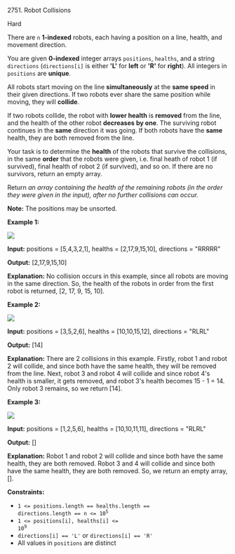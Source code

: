 2751\. Robot Collisions

Hard

There are `n` **1-indexed** robots, each having a position on a line, health, and movement direction.

You are given **0-indexed** integer arrays `positions`, `healths`, and a string `directions` (`directions[i]` is either **'L'** for **left** or **'R'** for **right**). All integers in `positions` are **unique**.

All robots start moving on the line **simultaneously** at the **same speed** in their given directions. If two robots ever share the same position while moving, they will **collide**.

If two robots collide, the robot with **lower health** is **removed** from the line, and the health of the other robot **decreases** **by one**. The surviving robot continues in the **same** direction it was going. If both robots have the **same** health, they are both removed from the line.

Your task is to determine the **health** of the robots that survive the collisions, in the same **order** that the robots were given, i.e. final heath of robot 1 (if survived), final health of robot 2 (if survived), and so on. If there are no survivors, return an empty array.

Return _an array containing the health of the remaining robots (in the order they were given in the input), after no further collisions can occur._

**Note:** The positions may be unsorted.

**Example 1:**

![](https://assets.leetcode.com/uploads/2023/05/15/image-20230516011718-12.png)

**Input:** positions = [5,4,3,2,1], healths = [2,17,9,15,10], directions = "RRRRR"

**Output:** [2,17,9,15,10]

**Explanation:** No collision occurs in this example, since all robots are moving in the same direction. So, the health of the robots in order from the first robot is returned, [2, 17, 9, 15, 10].

**Example 2:**

![](https://assets.leetcode.com/uploads/2023/05/15/image-20230516004433-7.png)

**Input:** positions = [3,5,2,6], healths = [10,10,15,12], directions = "RLRL"

**Output:** [14]

**Explanation:** There are 2 collisions in this example. Firstly, robot 1 and robot 2 will collide, and since both have the same health, they will be removed from the line. Next, robot 3 and robot 4 will collide and since robot 4's health is smaller, it gets removed, and robot 3's health becomes 15 - 1 = 14. Only robot 3 remains, so we return [14].

**Example 3:**

![](https://assets.leetcode.com/uploads/2023/05/15/image-20230516005114-9.png)

**Input:** positions = [1,2,5,6], healths = [10,10,11,11], directions = "RLRL"

**Output:** []

**Explanation:** Robot 1 and robot 2 will collide and since both have the same health, they are both removed. Robot 3 and 4 will collide and since both have the same health, they are both removed. So, we return an empty array, [].

**Constraints:**

*   <code>1 <= positions.length == healths.length == directions.length == n <= 10<sup>5</sup></code>
*   <code>1 <= positions[i], healths[i] <= 10<sup>9</sup></code>
*   `directions[i] == 'L'` or `directions[i] == 'R'`
*   All values in `positions` are distinct